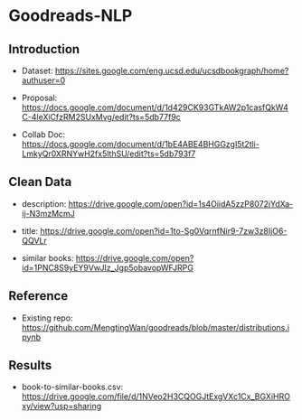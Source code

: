 # Goodreads-NLP

## Introduction

- Dataset: https://sites.google.com/eng.ucsd.edu/ucsdbookgraph/home?authuser=0

- Proposal: https://docs.google.com/document/d/1d429CK93GTkAW2p1casfQkW4C-4leXiCfzRM2SUxMvg/edit?ts=5db77f9c

- Collab Doc: https://docs.google.com/document/d/1bE4ABE4BHGGzgI5t2tli-LmkyQr0XRNYwH2fx5lthSU/edit?ts=5db793f7

## Clean Data
- description: https://drive.google.com/open?id=1s4OiidA5zzP8072jYdXa-ij-N3mzMcmJ

- title: https://drive.google.com/open?id=1to-Sg0VqrnfNir9-7zw3z8IjO6-QQVLr

- similar books: https://drive.google.com/open?id=1PNC8S9yEY9VwJIz_Jgp5obavopWFJRPG

## Reference 
- Existing repo: https://github.com/MengtingWan/goodreads/blob/master/distributions.ipynb

## Results
- book-to-similar-books.csv: https://drive.google.com/file/d/1NVeo2H3CQOGJtExgVXc1Cx_BGXiHROxy/view?usp=sharing

